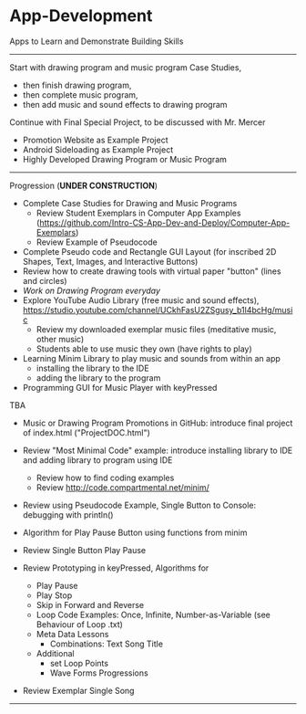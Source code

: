 # App-Development
Apps to Learn and Demonstrate Building Skills

---

Start with drawing program and music program Case Studies,
- then finish drawing program,
- then complete music program,
- then add music and sound effects to drawing program

Continue with Final Special Project, to be discussed with Mr. Mercer
- Promotion Website as Example Project
- Android Sideloading as Example Project
- Highly Developed Drawing Program or Music Program

---

Progression (**UNDER CONSTRUCTION**)
- Complete Case Studies for Drawing and Music Programs
  - Review Student Exemplars in Computer App Examples (https://github.com/Intro-CS-App-Dev-and-Deploy/Computer-App-Exemplars)
  - Review Example of Pseudocode
- Complete Pseudo code and Rectangle GUI Layout (for inscribed 2D Shapes, Text, Images, and Interactive Buttons)
- Review how to create drawing tools with virtual paper "button" (lines and circles)
- *Work on Drawing Program everyday*
- Explore YouTube Audio Library (free music and sound effects), https://studio.youtube.com/channel/UCkhFasU2ZSgusy_b1l4bcHg/music
  - Review my downloaded exemplar music files (meditative music, other music)
  - Students able to use music they own (have rights to play)
- Learning Minim Library to play music and sounds from within an app
  - installing the library to the IDE
  - adding the library to the program
- Programming GUI for Music Player with keyPressed

TBA

- Music or Drawing Program Promotions in GitHub: introduce final project of index.html ("ProjectDOC.html")

- Review "Most Minimal Code" example: introduce installing library to IDE and adding library to program using IDE
  - Review how to find coding examples
  - Review http://code.compartmental.net/minim/
- Review using Pseudocode Example, Single Button to Console: debugging with println()
- Algorithm for Play Pause Button using functions from minim
- Review Single Button Play Pause
- Review Prototyping in keyPressed, Algorithms for
  - Play Pause
  - Play Stop
  - Skip in Forward and Reverse
  - Loop Code Examples: Once, Infinite, Number-as-Variable (see Behaviour of Loop .txt)
  - Meta Data Lessons
    - Combinations: Text Song Title
  - Additional
    - set Loop Points
    - Wave Forms Progressions
- Review Exemplar Single Song
---
